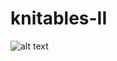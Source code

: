 # knitables-II

![alt text](https://github.com/jackrandol/knitables-II/blob/master/public/ScreenshotKnit.png "Knitting Page")
